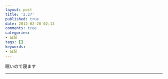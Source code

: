 ```yaml
---
layout: post
title: '2.27'
published: true
date: 2012-02-28 02:13
comments: true
categories:
- 日記
tags: []
keywords:
- 日記
---
```

眠いので寝ます

---

